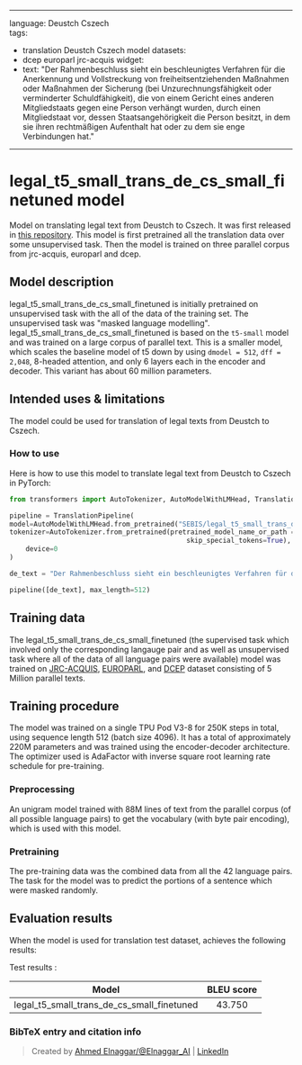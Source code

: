 
---
language: Deustch Cszech  
tags:
- translation Deustch Cszech  model
datasets:
- dcep europarl jrc-acquis
widget:
- text: "Der Rahmenbeschluss sieht ein beschleunigtes Verfahren für die Anerkennung und Vollstreckung von freiheitsentziehenden Maßnahmen oder Maßnahmen der Sicherung (bei Unzurechnungsfähigkeit oder verminderter Schuldfähigkeit), die von einem Gericht eines anderen Mitgliedstaats gegen eine Person verhängt wurden, durch einen Mitgliedstaat vor, dessen Staatsangehörigkeit die Person besitzt, in dem sie ihren rechtmäßigen Aufenthalt hat oder zu dem sie enge Verbindungen hat."

---

# legal_t5_small_trans_de_cs_small_finetuned model

Model on translating legal text from Deustch to Cszech. It was first released in
[this repository](https://github.com/agemagician/LegalTrans). This model is first pretrained all the translation data over some unsupervised task. Then the model is trained on three parallel corpus from jrc-acquis, europarl and dcep.


## Model description

legal_t5_small_trans_de_cs_small_finetuned is initially pretrained on unsupervised task with the all of the data of the training set. The unsupervised task was "masked language modelling". legal_t5_small_trans_de_cs_small_finetuned is based on the `t5-small` model and was trained on a large corpus of parallel text. This is a smaller model, which scales the baseline model of t5 down by using `dmodel = 512`, `dff = 2,048`, 8-headed attention, and only 6 layers each in the encoder and decoder. This variant has about 60 million parameters.

## Intended uses & limitations

The model could be used for translation of legal texts from Deustch to Cszech.

### How to use

Here is how to use this model to translate legal text from Deustch to Cszech in PyTorch:

```python
from transformers import AutoTokenizer, AutoModelWithLMHead, TranslationPipeline

pipeline = TranslationPipeline(
model=AutoModelWithLMHead.from_pretrained("SEBIS/legal_t5_small_trans_de_cs_small_finetuned"),
tokenizer=AutoTokenizer.from_pretrained(pretrained_model_name_or_path = "SEBIS/legal_t5_small_trans_de_cs", do_lower_case=False, 
                                            skip_special_tokens=True),
    device=0
)

de_text = "Der Rahmenbeschluss sieht ein beschleunigtes Verfahren für die Anerkennung und Vollstreckung von freiheitsentziehenden Maßnahmen oder Maßnahmen der Sicherung (bei Unzurechnungsfähigkeit oder verminderter Schuldfähigkeit), die von einem Gericht eines anderen Mitgliedstaats gegen eine Person verhängt wurden, durch einen Mitgliedstaat vor, dessen Staatsangehörigkeit die Person besitzt, in dem sie ihren rechtmäßigen Aufenthalt hat oder zu dem sie enge Verbindungen hat."

pipeline([de_text], max_length=512)
```

## Training data

The legal_t5_small_trans_de_cs_small_finetuned (the supervised task which involved only the corresponding langauge pair and as well as unsupervised task where all of the data of all language pairs were available) model was trained on [JRC-ACQUIS](https://wt-public.emm4u.eu/Acquis/index_2.2.html), [EUROPARL](https://www.statmt.org/europarl/), and [DCEP](https://ec.europa.eu/jrc/en/language-technologies/dcep) dataset consisting of 5 Million parallel texts.

## Training procedure

The model was trained on a single TPU Pod V3-8 for 250K steps in total, using sequence length 512 (batch size 4096). It has a total of approximately 220M parameters and was trained using the encoder-decoder architecture. The optimizer used is AdaFactor with inverse square root learning rate schedule for pre-training.

### Preprocessing

An unigram model trained with 88M lines of text from the parallel corpus (of all possible language pairs) to get the vocabulary (with byte pair encoding), which is used with this model.

### Pretraining

The pre-training data was the combined data from all the 42 language pairs. The task for the model was to predict the portions of a sentence which were masked randomly.


## Evaluation results

When the model is used for translation test dataset, achieves the following results:

Test results :

| Model | BLEU score |
|:-----:|:-----:|
|   legal_t5_small_trans_de_cs_small_finetuned | 43.750|


### BibTeX entry and citation info

> Created by [Ahmed Elnaggar/@Elnaggar_AI](https://twitter.com/Elnaggar_AI) | [LinkedIn](https://www.linkedin.com/in/prof-ahmed-elnaggar/)
